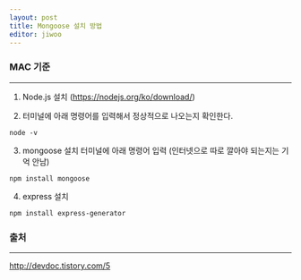 ```yaml
---
layout: post
title: Mongoose 설치 방법
editor: jiwoo
---
```


### MAC 기준
***
1. Node.js 설치 (<https://nodejs.org/ko/download/>)

2. 터미널에 아래 명령어를 입력해서 정상적으로 나오는지 확인한다.
~~~
node -v
~~~

3. mongoose 설치 터미널에 아래 명령어 입력 (인터넷으로 따로 깔아야 되는지는 기억 안남)
~~~
npm install mongoose
~~~

4. express 설치
~~~
npm install express-generator
~~~

### 출처
***
http://devdoc.tistory.com/5

